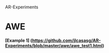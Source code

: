 AR-Experiments

# AWE 
#### [Example 1] (https://github.com/jlcasasg/AR-Experiments/blob/master/awe/awe_test1.html)

